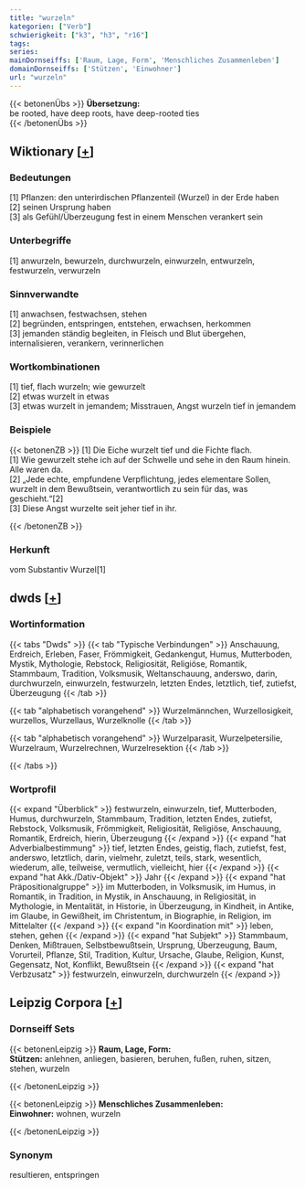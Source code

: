 ```yaml
---
title: "wurzeln"
kategorien: ["Verb"]
schwierigkeit: ["k3", "h3", "r16"]
tags:
series:
mainDornseiffs: ['Raum, Lage, Form', 'Menschliches Zusammenleben']
domainDornseiffs: ['Stützen', 'Einwohner']
url: "wurzeln"
---
```


{{< betonenÜbs >}}
**Übersetzung:**  
be rooted, have deep roots, have deep-rooted ties  
{{< /betonenÜbs >}}

## Wiktionary [[+](https://de.wiktionary.org/wiki/wurzeln)]

### Bedeutungen
[1] Pflanzen: den unterirdischen Pflanzenteil (Wurzel) in der Erde haben  
[2] seinen Ursprung haben  
[3] als Gefühl/Überzeugung fest in einem Menschen verankert sein  

### Unterbegriffe
[1] anwurzeln, bewurzeln, durchwurzeln, einwurzeln, entwurzeln, festwurzeln, verwurzeln  

### Sinnverwandte
[1] anwachsen, festwachsen, stehen  
[2] begründen, entspringen, entstehen, erwachsen, herkommen  
[3] jemanden ständig begleiten, in Fleisch und Blut übergehen, internalisieren, verankern, verinnerlichen  

### Wortkombinationen
[1] tief, flach wurzeln; wie gewurzelt  
[2] etwas wurzelt in etwas  
[3] etwas wurzelt in jemandem; Misstrauen, Angst wurzeln tief in jemandem  

### Beispiele
{{< betonenZB >}}
[1] Die Eiche wurzelt tief und die Fichte flach.  
[1] Wie gewurzelt stehe ich auf der Schwelle und sehe in den Raum hinein. Alle waren da.  
[2] „Jede echte, empfundene Verpflichtung, jedes elementare Sollen, wurzelt in dem Bewußtsein, verantwortlich zu sein für das, was geschieht.“[2]  
[3] Diese Angst wurzelte seit jeher tief in ihr.  

{{< /betonenZB >}}
### Herkunft
vom Substantiv Wurzel[1]  



## dwds [[+](https://www.dwds.de/wb/wurzeln)]

### Wortinformation
{{< tabs "Dwds" >}}
{{< tab "Typische Verbindungen" >}}
Anschauung, Erdreich, Erleben, Faser, Frömmigkeit, Gedankengut, Humus, Mutterboden, Mystik, Mythologie, Rebstock, Religiosität, Religiöse, Romantik, Stammbaum, Tradition, Volksmusik, Weltanschauung, anderswo, darin, durchwurzeln, einwurzeln, festwurzeln, letzten Endes, letztlich, tief, zutiefst, Überzeugung
{{< /tab >}}

{{< tab "alphabetisch vorangehend" >}}
Wurzelmännchen, Wurzellosigkeit, wurzellos, Wurzellaus, Wurzelknolle
{{< /tab >}}

{{< tab "alphabetisch vorangehend" >}}
Wurzelparasit, Wurzelpetersilie, Wurzelraum, Wurzelrechnen, Wurzelresektion
{{< /tab >}}

{{< /tabs >}}

### Wortprofil
{{< expand "Überblick" >}} festwurzeln, einwurzeln, tief, Mutterboden, Humus, durchwurzeln, Stammbaum, Tradition, letzten Endes, zutiefst, Rebstock, Volksmusik, Frömmigkeit, Religiosität, Religiöse, Anschauung, Romantik, Erdreich, hierin, Überzeugung {{< /expand >}}
{{< expand "hat Adverbialbestimmung" >}} tief, letzten Endes, geistig, flach, zutiefst, fest, anderswo, letztlich, darin, vielmehr, zuletzt, teils, stark, wesentlich, wiederum, alle, teilweise, vermutlich, vielleicht, hier {{< /expand >}}
{{< expand "hat Akk./Dativ-Objekt" >}} Jahr {{< /expand >}}
{{< expand "hat Präpositionalgruppe" >}} im Mutterboden, in Volksmusik, im Humus, in Romantik, in Tradition, in Mystik, in Anschauung, in Religiosität, in Mythologie, in Mentalität, in Historie, in Überzeugung, in Kindheit, in Antike, im Glaube, in Gewißheit, im Christentum, in Biographie, in Religion, im Mittelalter {{< /expand >}}
{{< expand "in Koordination mit" >}} leben, stehen, gehen {{< /expand >}}
{{< expand "hat Subjekt" >}} Stammbaum, Denken, Mißtrauen, Selbstbewußtsein, Ursprung, Überzeugung, Baum, Vorurteil, Pflanze, Stil, Tradition, Kultur, Ursache, Glaube, Religion, Kunst, Gegensatz, Not, Konflikt, Bewußtsein {{< /expand >}}
{{< expand "hat Verbzusatz" >}} festwurzeln, einwurzeln, durchwurzeln {{< /expand >}}

## Leipzig Corpora [[+](https://corpora.uni-leipzig.de/en/res?word=wurzeln&corpusId=deu_newscrawl-public_2018)]

### Dornseiff Sets
{{< betonenLeipzig >}}
**Raum, Lage, Form:**  
**Stützen:** anlehnen, anliegen, basieren, beruhen, fußen, ruhen, sitzen, stehen, wurzeln  

{{< /betonenLeipzig >}}


{{< betonenLeipzig >}}
**Menschliches Zusammenleben:**  
**Einwohner:** wohnen, wurzeln  

{{< /betonenLeipzig >}}

### Synonym
resultieren, entspringen

